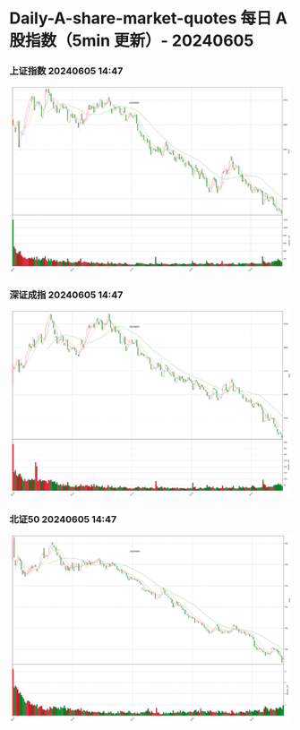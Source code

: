
# Daily-A-share-market-quotes 每日 A 股指数（5min 更新）- 20240605

### 上证指数 20240605 14:47
![](./fig/2024/6/20240605-sh000001.png)

### 深证成指 20240605 14:47
![](./fig/2024/6/20240605-sz399001.png)

### 北证50 20240605 14:47
![](./fig/2024/6/20240605-bj899050.png)
